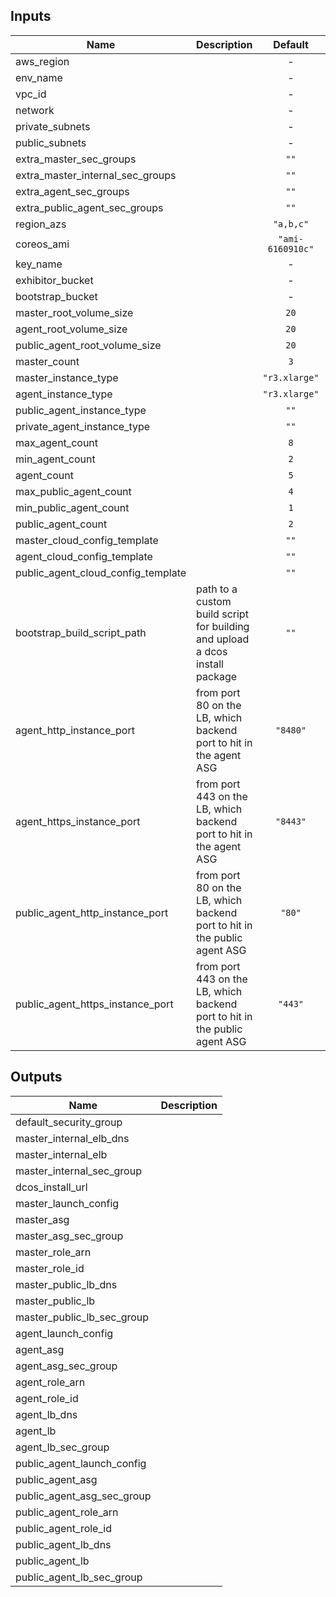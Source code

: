 
## Inputs

| Name | Description | Default | Required |
|------|-------------|:-----:|:-----:|
| aws_region |  | - | yes |
| env_name |  | - | yes |
| vpc_id |  | - | yes |
| network |  | - | yes |
| private_subnets |  | - | yes |
| public_subnets |  | - | yes |
| extra_master_sec_groups |  | `""` | no |
| extra_master_internal_sec_groups |  | `""` | no |
| extra_agent_sec_groups |  | `""` | no |
| extra_public_agent_sec_groups |  | `""` | no |
| region_azs |  | `"a,b,c"` | no |
| coreos_ami |  | `"ami-6160910c"` | no |
| key_name |  | - | yes |
| exhibitor_bucket |  | - | yes |
| bootstrap_bucket |  | - | yes |
| master_root_volume_size |  | `20` | no |
| agent_root_volume_size |  | `20` | no |
| public_agent_root_volume_size |  | `20` | no |
| master_count |  | `3` | no |
| master_instance_type |  | `"r3.xlarge"` | no |
| agent_instance_type |  | `"r3.xlarge"` | no |
| public_agent_instance_type |  | `""` | no |
| private_agent_instance_type |  | `""` | no |
| max_agent_count |  | `8` | no |
| min_agent_count |  | `2` | no |
| agent_count |  | `5` | no |
| max_public_agent_count |  | `4` | no |
| min_public_agent_count |  | `1` | no |
| public_agent_count |  | `2` | no |
| master_cloud_config_template |  | `""` | no |
| agent_cloud_config_template |  | `""` | no |
| public_agent_cloud_config_template |  | `""` | no |
| bootstrap_build_script_path | path to a custom build script for building and upload a dcos install package | `""` | no |
| agent_http_instance_port | from port 80 on the LB, which backend port to hit in the agent ASG | `"8480"` | no |
| agent_https_instance_port | from port 443 on the LB, which backend port to hit in the agent ASG | `"8443"` | no |
| public_agent_http_instance_port | from port 80 on the LB, which backend port to hit in the public agent ASG | `"80"` | no |
| public_agent_https_instance_port | from port 443 on the LB, which backend port to hit in the public agent ASG | `"443"` | no |

## Outputs

| Name | Description |
|------|-------------|
| default_security_group |  |
| master_internal_elb_dns |  |
| master_internal_elb |  |
| master_internal_sec_group |  |
| dcos_install_url |  |
| master_launch_config |  |
| master_asg |  |
| master_asg_sec_group |  |
| master_role_arn |  |
| master_role_id |  |
| master_public_lb_dns |  |
| master_public_lb |  |
| master_public_lb_sec_group |  |
| agent_launch_config |  |
| agent_asg |  |
| agent_asg_sec_group |  |
| agent_role_arn |  |
| agent_role_id |  |
| agent_lb_dns |  |
| agent_lb |  |
| agent_lb_sec_group |  |
| public_agent_launch_config |  |
| public_agent_asg |  |
| public_agent_asg_sec_group |  |
| public_agent_role_arn |  |
| public_agent_role_id |  |
| public_agent_lb_dns |  |
| public_agent_lb |  |
| public_agent_lb_sec_group |  |

